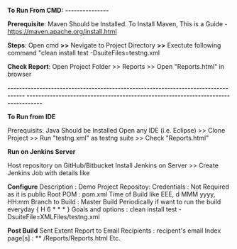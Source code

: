 **To Run From CMD:**
**---------------**

**Prerequisite**: Maven Should be Installed. To Install Maven, This is a Guide - https://maven.apache.org/install.html

**Steps**: Open cmd **>>** Nevigate to Project Directory **>>** Exectute following command "clean install test -DsuiteFiles=testng.xml

**Check Report**: Open Project Folder >> Reports >> Open "Reports.html" in browser

 **----------------------------------------------------------------------------------**
 **----------------------------------------------------------------------------------**
 
**To Run from IDE**

Prerequisits: Java Should be Installed 
Open any IDE (i.e. Eclipse) >> Clone Project >> Run "testng.xml" as testng suite >> Check "Reports.html"

**Run on Jenkins Server**

Host repository on GitHub/Bitbucket 
Install Jenkins on Server >> Create Jenkins Job with details like 

**Configure**
  Description : Demo Project
  Repositoy:
  Credentials : Not Required as it is public
  Root POM : pom.xml
  Time of Build like EEE, d MMM yyyy, HH:mm
  Branch to Build : Master
  Build Periodically if want to run the build everyday { H 6  * * * }
  Goals and options : clean install test -DsuiteFile=XMLFiles/testng.xml
  
**Post Build**
  Sent Extent Report to Email
  Recipients : recipent's email
  Index page[s] : ** /Reports/Reports.html
  Etc. 
